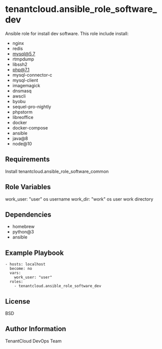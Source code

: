 tenantcloud.ansible_role_software_dev
=========

Ansible role for install dev software. This role include install:

  - nginx
  - redis
  - mysql@5.7
  - rtmpdump
  - libssh2
  - php@7.1
  - mysql-connector-c
  - mysql-client
  - imagemagick
  - dnsmasq
  - awscli
  - byobu
  - sequel-pro-nightly
  - phpstorm
  - libreoffice
  - docker
  - docker-compose
  - ansible
  - java@8
  - node@10

Requirements
------------

Install tenantcloud.ansible_role_software_common

Role Variables
--------------

work_user: "user" os username
work_dir: "work" os user work directory

Dependencies
------------

  - homebrew
  - python@3
  - ansible

Example Playbook
----------------

    - hosts: localhost
      become: no
      vars:
        work_user: "user"
      roles:
        - tenantcloud.ansible_role_software_dev

License
-------

BSD

Author Information
------------------

TenantCloud DevOps Team
